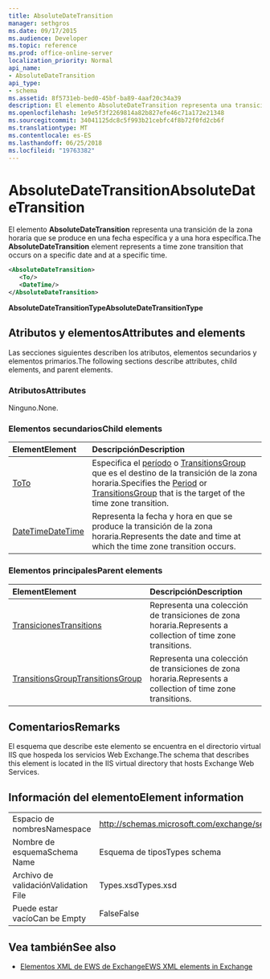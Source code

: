 ```yaml
---
title: AbsoluteDateTransition
manager: sethgros
ms.date: 09/17/2015
ms.audience: Developer
ms.topic: reference
ms.prod: office-online-server
localization_priority: Normal
api_name:
- AbsoluteDateTransition
api_type:
- schema
ms.assetid: 8f5731eb-bed0-45bf-ba89-4aaf20c34a39
description: El elemento AbsoluteDateTransition representa una transición de la zona horaria que se produce en una fecha específica y a una hora específica.
ms.openlocfilehash: 1e9e5f3f2269814a82b827efe46c71a172e21348
ms.sourcegitcommit: 34041125dc8c5f993b21cebfc4f8b72f0fd2cb6f
ms.translationtype: MT
ms.contentlocale: es-ES
ms.lasthandoff: 06/25/2018
ms.locfileid: "19763382"
---
```

# <a name="absolutedatetransition"></a><span data-ttu-id="9b35e-103">AbsoluteDateTransition</span><span class="sxs-lookup"><span data-stu-id="9b35e-103">AbsoluteDateTransition</span></span>

<span data-ttu-id="9b35e-104">El elemento **AbsoluteDateTransition** representa una transición de la zona horaria que se produce en una fecha específica y a una hora específica.</span><span class="sxs-lookup"><span data-stu-id="9b35e-104">The **AbsoluteDateTransition** element represents a time zone transition that occurs on a specific date and at a specific time.</span></span> 
  
```xml
<AbsoluteDateTransition>
   <To/>
   <DateTime/>
</AbsoluteDateTransition>
```

<span data-ttu-id="9b35e-105">**AbsoluteDateTransitionType**</span><span class="sxs-lookup"><span data-stu-id="9b35e-105">**AbsoluteDateTransitionType**</span></span>

## <a name="attributes-and-elements"></a><span data-ttu-id="9b35e-106">Atributos y elementos</span><span class="sxs-lookup"><span data-stu-id="9b35e-106">Attributes and elements</span></span>

<span data-ttu-id="9b35e-107">Las secciones siguientes describen los atributos, elementos secundarios y elementos primarios.</span><span class="sxs-lookup"><span data-stu-id="9b35e-107">The following sections describe attributes, child elements, and parent elements.</span></span>
  
### <a name="attributes"></a><span data-ttu-id="9b35e-108">Atributos</span><span class="sxs-lookup"><span data-stu-id="9b35e-108">Attributes</span></span>

<span data-ttu-id="9b35e-109">Ninguno.</span><span class="sxs-lookup"><span data-stu-id="9b35e-109">None.</span></span>
  
### <a name="child-elements"></a><span data-ttu-id="9b35e-110">Elementos secundarios</span><span class="sxs-lookup"><span data-stu-id="9b35e-110">Child elements</span></span>

|<span data-ttu-id="9b35e-111">**Element**</span><span class="sxs-lookup"><span data-stu-id="9b35e-111">**Element**</span></span>|<span data-ttu-id="9b35e-112">**Descripción**</span><span class="sxs-lookup"><span data-stu-id="9b35e-112">**Description**</span></span>|
|:-----|:-----|
|[<span data-ttu-id="9b35e-113">To</span><span class="sxs-lookup"><span data-stu-id="9b35e-113">To</span></span>](to.md) <br/> |<span data-ttu-id="9b35e-114">Especifica el [período](period.md) o [TransitionsGroup](transitionsgroup.md) que es el destino de la transición de la zona horaria.</span><span class="sxs-lookup"><span data-stu-id="9b35e-114">Specifies the [Period](period.md) or [TransitionsGroup](transitionsgroup.md) that is the target of the time zone transition.</span></span>  <br/> |
|[<span data-ttu-id="9b35e-115">DateTime</span><span class="sxs-lookup"><span data-stu-id="9b35e-115">DateTime</span></span>](datetime.md) <br/> |<span data-ttu-id="9b35e-116">Representa la fecha y hora en que se produce la transición de la zona horaria.</span><span class="sxs-lookup"><span data-stu-id="9b35e-116">Represents the date and time at which the time zone transition occurs.</span></span>  <br/> |
   
### <a name="parent-elements"></a><span data-ttu-id="9b35e-117">Elementos principales</span><span class="sxs-lookup"><span data-stu-id="9b35e-117">Parent elements</span></span>

|<span data-ttu-id="9b35e-118">**Element**</span><span class="sxs-lookup"><span data-stu-id="9b35e-118">**Element**</span></span>|<span data-ttu-id="9b35e-119">**Descripción**</span><span class="sxs-lookup"><span data-stu-id="9b35e-119">**Description**</span></span>|
|:-----|:-----|
|[<span data-ttu-id="9b35e-120">Transiciones</span><span class="sxs-lookup"><span data-stu-id="9b35e-120">Transitions</span></span>](transitions.md) <br/> |<span data-ttu-id="9b35e-121">Representa una colección de transiciones de zona horaria.</span><span class="sxs-lookup"><span data-stu-id="9b35e-121">Represents a collection of time zone transitions.</span></span>  <br/> |
|[<span data-ttu-id="9b35e-122">TransitionsGroup</span><span class="sxs-lookup"><span data-stu-id="9b35e-122">TransitionsGroup</span></span>](transitionsgroup.md) <br/> |<span data-ttu-id="9b35e-123">Representa una colección de transiciones de zona horaria.</span><span class="sxs-lookup"><span data-stu-id="9b35e-123">Represents a collection of time zone transitions.</span></span>  <br/> |
   
## <a name="remarks"></a><span data-ttu-id="9b35e-124">Comentarios</span><span class="sxs-lookup"><span data-stu-id="9b35e-124">Remarks</span></span>

<span data-ttu-id="9b35e-125">El esquema que describe este elemento se encuentra en el directorio virtual IIS que hospeda los servicios Web Exchange.</span><span class="sxs-lookup"><span data-stu-id="9b35e-125">The schema that describes this element is located in the IIS virtual directory that hosts Exchange Web Services.</span></span>
  
## <a name="element-information"></a><span data-ttu-id="9b35e-126">Información del elemento</span><span class="sxs-lookup"><span data-stu-id="9b35e-126">Element information</span></span>

|||
|:-----|:-----|
|<span data-ttu-id="9b35e-127">Espacio de nombres</span><span class="sxs-lookup"><span data-stu-id="9b35e-127">Namespace</span></span>  <br/> |http://schemas.microsoft.com/exchange/services/2006/types  <br/> |
|<span data-ttu-id="9b35e-128">Nombre de esquema</span><span class="sxs-lookup"><span data-stu-id="9b35e-128">Schema Name</span></span>  <br/> |<span data-ttu-id="9b35e-129">Esquema de tipos</span><span class="sxs-lookup"><span data-stu-id="9b35e-129">Types schema</span></span>  <br/> |
|<span data-ttu-id="9b35e-130">Archivo de validación</span><span class="sxs-lookup"><span data-stu-id="9b35e-130">Validation File</span></span>  <br/> |<span data-ttu-id="9b35e-131">Types.xsd</span><span class="sxs-lookup"><span data-stu-id="9b35e-131">Types.xsd</span></span>  <br/> |
|<span data-ttu-id="9b35e-132">Puede estar vacío</span><span class="sxs-lookup"><span data-stu-id="9b35e-132">Can be Empty</span></span>  <br/> |<span data-ttu-id="9b35e-133">False</span><span class="sxs-lookup"><span data-stu-id="9b35e-133">False</span></span>  <br/> |
   
## <a name="see-also"></a><span data-ttu-id="9b35e-134">Vea también</span><span class="sxs-lookup"><span data-stu-id="9b35e-134">See also</span></span>

- [<span data-ttu-id="9b35e-135">Elementos XML de EWS de Exchange</span><span class="sxs-lookup"><span data-stu-id="9b35e-135">EWS XML elements in Exchange</span></span>](ews-xml-elements-in-exchange.md)

